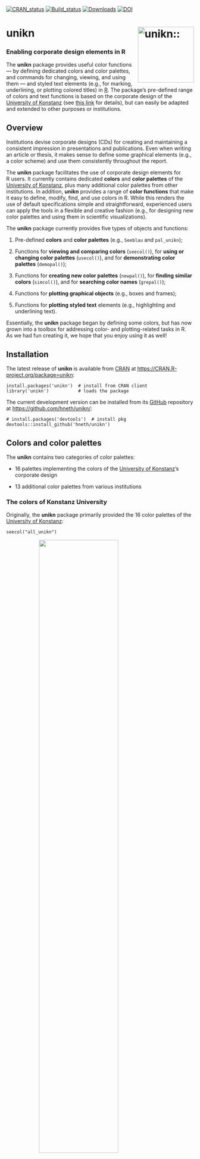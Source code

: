
<!-- README.md is generated from README.Rmd. Please edit THIS (Rmd) file. -->
<!-- Use status badges: -->

[![CRAN\_status](https://www.r-pkg.org/badges/version/unikn)](https://CRAN.R-project.org/package=unikn)
[![Build\_status](https://travis-ci.org/hneth/unikn.svg?branch=master)](https://travis-ci.org/hneth/unikn/)
[![Downloads](https://cranlogs.r-pkg.org/badges/unikn?color=brightgreen)](https://www.r-pkg.org/pkg/unikn)
[![DOI](https://zenodo.org/badge/DOI/10.5281/zenodo.7096191.svg)](https://doi.org/10.5281/zenodo.7096191)

<!-- Possible status badges: 
[![CRAN_status](http://www.r-pkg.org/badges/version/unikn)](https://CRAN.R-project.org/package=unikn) 
[![Build_status](https://travis-ci.org/hneth/unikn.svg?branch=master)](https://travis-ci.org/hneth/unikn/) 
[![Downloads](https://cranlogs.r-pkg.org/badges/unikn?color=brightgreen)](https://www.r-pkg.org/pkg/unikn)
[![Downloads](https://cranlogs.r-pkg.org/badges/grand-total/unikn?color=brightgreen)](https://www.r-pkg.org/pkg/unikn)
[![Rdoc](https://www.rdocumentation.org/badges/version/unikn/)](https://www.rdocumentation.org/packages/unikn/)
-->

# unikn <img src = "./inst/pix/unikn.png" align = "right" alt = "unikn::" width = "150px" />

<!-- unikn pkg logo and link: -->
<!-- <a href = "https://CRAN.R-project.org/package=unikn">
<img src = "./inst/pix/unikn.png" alt = "unikn::" align = "right" width = "150px" style = "width: 150px; float: right; border:10;"/>
</a> 
-->

### Enabling corporate design elements in R

The **unikn** package provides useful color functions — by defining
dedicated colors and color palettes, and commands for changing, viewing,
and using them — and styled text elements (e.g., for marking,
underlining, or plotting colored titles)
in [R](https://www.r-project.org/). The package’s pre-defined range of
colors and text functions is based on the corporate design of the
[University of Konstanz](https://www.uni-konstanz.de/) (see [this
link](https://www.uni-konstanz.de/en/university/news-and-media/create-online-and-print-media/corporate-design/)
for details), but can easily be adapted and extended to other purposes
or institutions.

## Overview

Institutions devise corporate designs (CDs) for creating and maintaining
a consistent impression in presentations and publications. Even when
writing an article or thesis, it makes sense to define some graphical
elements (e.g., a color scheme) and use them consistently throughout the
report.

<!-- Contents/goals of the unikn pgk: -->

The **unikn** package facilitates the use of corporate design elements
for R users. It currently contains dedicated **colors** and **color
palettes** of the [University of
Konstanz](https://www.uni-konstanz.de/), plus many additional color
palettes from other institutions. In addition, **unikn** provides a
range of **color functions** that make it easy to define, modify, find,
and use colors in R. While this renders the use of default
specifications simple and straightforward, experienced users can apply
the tools in a flexible and creative fashion (e.g., for designing new
color palettes and using them in scientific visualizations).

<!-- Overview: -->

The **unikn** package currently provides five types of objects and
functions:

1.  Pre-defined **colors** and **color palettes** (e.g., `Seeblau` and
    `pal_unikn`);

2.  Functions for **viewing and comparing colors** (`seecol()`), for
    **using or changing color palettes** (`usecol()`), and for
    **demonstrating color palettes** (`demopal()`);  

3.  Functions for **creating new color palettes** (`newpal()`), for
    **finding similar colors** (`simcol()`), and for **searching color
    names** (`grepal()`);

4.  Functions for **plotting graphical objects** (e.g., boxes and
    frames);  

5.  Functions for **plotting styled text** elements (e.g., highlighting
    and underlining text).  
    <!-- 6. Graphical support (e.g., commands and themes for creating scientific visualizations). -->

Essentially, the **unikn** package began by defining some colors, but
has now grown into a toolbox for addressing color- and plotting-related
tasks in R. As we had fun creating it, we hope that you enjoy using it
as well!

## Installation

The latest release of **unikn** is available from
[CRAN](https://CRAN.R-project.org/) at
<a href="https://CRAN.R-project.org/package=unikn" class="uri">https://CRAN.R-project.org/package=unikn</a>:

    install.packages('unikn')  # install from CRAN client
    library('unikn')           # loads the package

The current development version can be installed from its
[GitHub](https://github.com) repository at
<a href="https://github.com/hneth/unikn/" class="uri">https://github.com/hneth/unikn/</a>:

    # install.packages('devtools')  # install pkg
    devtools::install_github('hneth/unikn')

## Colors and color palettes

The **unikn** contains two categories of color palettes:

-   16 palettes implementing the colors of the [University of
    Konstanz](https://www.uni-konstanz.de/)’s corporate design

-   13 additional color palettes from various institutions

### The colors of Konstanz University

Originally, the **unikn** package primarily provided the 16 color
palettes of the [University of Konstanz](https://www.uni-konstanz.de/):

    seecol("all_unikn")

<img src="inst/pix/README-pal-all-1.png" width="65%" style="display: block; margin: auto;" />

In 2014, the [University of Konstanz](https://www.uni-konstanz.de/)
introduced a highly recognizable CD. Its key component is the ubiquitous
use of a `Seeblau` color and a corresponding color palette that blends
various shades of `Seeblau` (in boxes, lines, and other graphical
elements) with text (in black-and-white).

#### Basic color palette

The default **unikn** color palette `pal_unikn` combines shades of
`pal_seeblau` and `pal_grau` with the base R colors “white” and “black”
into a diverging, symmetrical palette (of 11 colors):

    seecol(pal_unikn)

<img src="inst/pix/README-pal-unikn-1.png" style="display: block; margin: auto;" />

A shorter version (with 10 colors) and an alternative (with more muted
colors for PowerPoint presentations) are provided as `pal_unikn_web`
and `pal_unikn_ppt`, respectively. (Inspect `seecol("unikn_basic")` or
see the [corporate
design](https://www.uni-konstanz.de/en/university/news-and-media/create-online-and-print-media/corporate-design/)
specifications for details.)

<!-- Details: Basic color palette -->
<!-- The default color palette `pal_unikn` combines:   -->
<!-- - 5\ shades of `pal_seeblau` (reversed, i.e., from darker to lighter);   -->
<!-- - the base R color `"white"` (as the center color);   -->
<!-- - 4\ shades of grey (`pal_grau[1:4]`);   -->
<!-- - the base R color `"black"` (as the last color).    -->
<!-- This yields a diverging, symmetrical default color palette `pal_unikn` consisting of 11\ colors:  -->
<!-- <img src = "./inst/pix/README-pal_unikn-1.png" align = "center" alt = "pal_unikn" style = "border:10;"/> -->
<!-- - A shorter version consisting of 10\ colors is provided as\ `pal_unikn_web`.  -->
<!-- - An alternative color palette with 10\ more muted colors (intended for PowerPoint presentations) is provided as\ `pal_unikn_ppt`.  -->
<!-- Evaluating `seecol(pal = "unikn_basic")` shows these three basic unikn color palettes.  -->

#### Special color palettes

Several more specialized color palettes combine the elements of nine
color hues. The preferred colors are contained in
palette `pal_unikn_pref`:

    seecol(pal_unikn_pref)

<img src="inst/pix/README-pal-unikn-pref-1.png" style="display: block; margin: auto;" />

Each distinct hue is exported as a named color (e.g., `Pinky`) and a
corresponding gradient color palette (e.g., `pal_pinky`). (Inspect
`seecol("grad_all")` or the Excel file [Colours for complex
graphics](https://www.uni-konstanz.de/en/university/news-and-media/create-online-and-print-media/corporate-design/)
for details.)

**unikn** exports these color palettes as data frames that can be
accessed by number, value, or name:

    # Accessing colors from palettes:
    pal_unikn              # color palette of 11 colors
    pal_unikn[3]           # preferred (named) color 3
    pal_unikn[[3]]         # color value 3: #59C7EB"
    pal_unikn["seeblau3"]  # color by name

<!-- #### Details {-} -->
<!-- Overall, the colors of the [University of Konstanz](https://www.uni-konstanz.de/) make up 16\ dedicated palettes, plus nine individual colors of `pal_unikn_pref` (e.g., `Seeblau`, `Seegruen`, etc.) as named colors. For details on each named color hue, evaluate `seecol()` on the following color palettes:  -->
<!-- Each color palette contains a preferred color.[^1]  -->
<!-- [^1]: Whereas the official definition does not identify a preferred color for the Ampel color palette (`pal_signal`),  -->
<!-- we provide its alert color (i.e., `pal_signal[2]`) as a designated color\ `Signal`.  -->
<!-- - The color palettes `pal_unikn_web()` and `pal_unikn_ppt()` correspond to the official definitions of color palettes for electronic and print media, respectively.  -->
<!-- - The default palette `pal_unikn` of **unikn** combines the five shades of blue in `pal_seeblau` with the six non-blue colors from `pal_unikn_web()` to create a symmetrical palette of 11\ colors.  -->
<!-- - Additional pre-defined color palettes in **unikn** include: -->
<!-- More flexible and complex color palettes can be created by using the `seecol()` and `usecol()` functions.  -->

### Additional color palettes

In addition to the 16 specific color palettes of the [University of
Konstanz](https://www.uni-konstanz.de/), **unikn** currently provides
color palettes of the following institutions:

-   [ETH Zurich](https://ethz.ch/): `eth_pal`, `eth_pal_light`,
    `eth_pal_grey`
-   [Max Planck Society](https://www.mpg.de/): `mpg_pal`
-   [University of Freiburg](https://uni-freiburg.de/):
    `uni_freiburg_br`, `uni_freiburg_blue`, `uni_freiburg_grey`,
    `uni_freiburg_info`  
-   [University of Konstanz](https://www.uni-konstanz.de/):
    `uni_konstanz`, `uni_konstanz_pref`
-   [Princeton University](https://www.princeton.edu/):
    `uni_princeton_0`, `uni_princeton_1`, `uni_princeton_2`

<!-- -->

    # Inspect additional/alternative color palettes:
    seecol("add")

<img src="inst/pix/README-seecol-add-pals-1.png" width="65%" style="display: block; margin: auto;" />

These palettes are exported (as named vectors), documented (to credit
their contributors and sources), and can easily be used and modified by
the R community (e.g., in visualizations).

<!-- Collecting contributed color palettes: -->

#### Call for contributions

We are currently expanding the range of color palettes from other
institutions:

**Collecting color palettes**

Are you using **unikn** to create **your own color palettes**?  
If so, please **let us know** (e.g., by posting on this [GitHub
issue](https://github.com/hneth/unikn/issues/11))!

We collect color palettes from other institutions to make them available
to R users in future versions of **unikn**.

To enable us to verify and provide appropriate credit to your
contributions, please provide us with the following information:

1.  your code (e.g., the `newpal()` command creating your color
    palette),  
2.  your source (e.g., some URL with color definitions),  
3.  your name and some contact information (e.g., an Email address).

We’re looking forward to your inputs and contributions!

## Color-related functions

Beyond defining colors and color palettes, the **unikn** package
provides a range of tools for viewing and manipulating colors:

-   Two main functions — `seecol()` and `usecol()` — provide a simple
    interface for *viewing* and *using* color palettes.

-   Additional color functions (i.e., `simcol()`, `grepal()`,
    `newpal()`, `shades_of()`, or `ac()`) provide auxiliary
    functionality (for finding similar colors and color names, creating
    new color palettes and color gradients, or adjusting transparency).

<!-- Examples: -->

### Seeing color palettes with `seecol()`

The `seecol()` function enables either inspections of an individual
color palette or comparisons between multiple color palettes.

#### Viewing a color palette

Using `seecol()` on an individual color palette provides a quick
overview over its colors and details:

    # Inspect an individual color palette:
    seecol(pal = eth_pal,                      # a color palette / list of palettes / keyword
           col_brd = "white", lwd_brd = 5,     # color and width of borders
           main = "Colors of the ETH Zurich")  # plot title 

<img src="inst/pix/README-seecol-pref-1.png" width="65%" style="display: block; margin: auto;" />

#### Comparing color palettes

When `seecol()` is used with a recognized keyword or a list of color
palettes, the function displays a comparison between them. When only
some colors of a color palette are requested, the `seecol()` and
`usecol()` functions provide reasonable subsets of a **unikn** palette:

    # Compare a list of (scaled) color palettes: 
    seecol(pal = "grad_all", n = 3, 
           col_brd = "black", lwd_brd = .5,
           main = "Color gradient palettes (scaled to n = 3)")

<img src="inst/pix/README-pal-n-1.png" width="55%" style="display: block; margin: auto;" />

### Using color palettes with `usecol()`

Colors and color palettes in R come in various types (e.g., as named
colors, RGB values or Hex codes) and forms (e.g., as data frames or
vectors). The `usecol()` function provides a generic wrapper for
changing (e.g., mixing and re-scaling) and using color palettes. This
allows using colors in **base** R and most other R packages. For
instance, we can easily use colors in combination with

-   the `barplot()` function of the **grDevices** package:

<!-- -->

    # Mix some colors into a new palette:
    my_pal <- usecol(c(Seeblau, "white", Pinky), n = 9)

    # Use color palette:
    barplot(1/sqrt(1:9),  col = my_pal)

<img src="inst/pix/README-usecol-1-1.png" style="display: block; margin: auto;" />

-   the `image()` function of the **graphics** package:

<!-- -->

    # Data:
    x <- y <- seq(-4 * pi, 4 * pi, len = 15)
    r <- sqrt(outer(x^2, y^2, "+"))

    # Mix a palette with a named color:
    my_col <- usecol(c(Seegruen, "white"), n = 7)

    # Image:
    image(z = cos(r^2) * exp(-r/10), 
          col = my_col, axes = FALSE)

<img src="inst/pix/README-usecol-2-1.png" style="display: block; margin: auto;" />

-   the `ggplot()` function of the **ggplot2** package:

<!-- -->

    # Mix a color gradient: 
    my_col <- usecol(c(Bordeaux, "white", Petrol), n = 50)

    # Plot (with ggplot2):
    library(ggplot2)

    ggplot(my_data, aes(x = X, y = Y, fill = Group)) + 
      geom_area() +
      scale_fill_manual(values = my_col) +
      theme_void() +
      theme(legend.position = "none")

<img src="inst/pix/README-usecol-ggplot2-1.png" width="55%" style="display: block; margin: auto;" />

#### Illustrating color palettes

The `demopal()` function provides a quick illustration of a pre-defined
or modified color palette:

    demopal(usecol(uni_princeton_1, n = 7),  # use a modified color palette
            type = "curve", seed = 2)        # reproducible randomness

<img src="inst/pix/README-demopal-1.png" width="55%" style="display: block; margin: auto;" />

### Creating color palettes with `newpal()`

The `newpal()` function allows creating new color palettes (as data
frames or vectors, with optional color names). Whereas **unikn** was
developed in an academic context, color palettes for other entities and
purposes can easily be created. For instance, let’s define a color
palette of the well-known [Google](https://www.google.com/) logo in
3 steps:

1.  Choose some colors (from named R colors, or by RGB/HEX/HCL values,
    e.g., from sites like
    <a href="https://www.schemecolor.com" class="uri">https://www.schemecolor.com</a>).

2.  Define the colors (and optional color names) as R vectors (of type
    character).

3.  Use the `newpal()` command to define a new color palette.

We can now use the new palette in visualizations (e.g., inspect it with
the `seecol()` function, use it in visualizations, or modify it further
with the `usecol()` function):

    # 1. Choose colors:
    # Google logo colors (from <https://www.schemecolor.com/google-logo-colors.php>)

    # 2. Define colors and color names (as vectors):
    color_google <- c("#4285f4", "#34a853", "#fbbc05", "#ea4335")
    names_google <- c("blueberry", "sea green", "selective yellow", "cinnabar")

    # 3. Define color palette:
    pal_google <- newpal(color_google, names_google)

    # Inspect color palette:
    seecol(pal_google, 
           col_brd = "white", lwd_brd = 8,
           main = "Colors of the Google logo")

<img src="inst/pix/README-newpal-google-1.png" style="display: block; margin: auto;" />

See the vignette on [Institutional
colors](https://hneth.github.io/unikn/articles/color_inst.html) for
additional examples of creating color palettes.

### Finding colors

When creating visualizations, we often face two search situations:

-   Finding colors that look similar to a given color
-   Finding colors that match particular names

The `simcol()` and `grepal()` functions of **unikn** address both
situations.

#### Finding similar colors with `simcol()`

-   Which colors are similar to the “orange” of `uni_princeton_0`?

<!-- -->

    simcol(col_target = uni_princeton_0["orange"], tol = 30)

<img src="inst/pix/README-simcol-example-1.png" style="display: block; margin: auto;" />

    #>           orange        chocolate       chocolate1       chocolate2 
    #>        "#E87722"      "chocolate"     "chocolate1"     "chocolate2" 
    #>       chocolate3   darkgoldenrod3             peru          sienna3 
    #>     "chocolate3" "darkgoldenrod3"           "peru"        "sienna3"

By default, `simcol()` considers all unique named `colors()` of R, but
its search range can be adjusted by its `col_candiates`, `tol`, and
`distinct` arguments.

#### Finding color names with `grepal()`

The `grepal()` function allows finding colors by matching their name to
a pattern.

Specifically, `grepal(pattern, x)` searches a color palette `x` (i.e., a
vector of color names or data frame of named colors) for elements that
match a `pattern` and returns those elements (colors) that match the
pattern. The `pattern` can be a regular expression.

By default, `grepal()` searches the 657 named colors provided by
`colors()` in **base** R. To make the `grepal()` more flexible, its
`pattern` argument can use regular expressions:

    # Find colors matching a pattern: 
    deep_purple <- grepal(pattern = "deep|purple", plot = FALSE)

    # See color palette:
    seecol(deep_purple, 
           col_brd = "white", lwd_brd = 2, 
           main = "Finding 'deep' or 'purple' colors")

<img src="inst/pix/README-grepal-example-1-1.png" style="display: block; margin: auto;" />

Providing a list of color palettes to the `pal` argument of `seecol()`
allows comparing multiple color palettes:

    # Find colors matching some term(s):
    olives  <- grepal("olive", plot = FALSE)
    oranges <- grepal("orange", plot = FALSE)

    # See color palettes:
    seecol(pal = list(olives, oranges), 
           pal_names = c("olives", "oranges"), 
           main = "Comparing olives with oranges")

<img src="inst/pix/README-grepal-example-2-1.png" style="display: block; margin: auto;" />

See the vignette on [Colors and color
functions](https://hneth.github.io/unikn/articles/colors.html) and
[Color
recipes](https://hneth.github.io/unikn/articles/color_recipes.html) for
additional examples.

<!-- +++ here now +++ -->

## Text decorations

Beyond color functions, **unikn** provides additional functions for
plotting graphical elements (like boxes) and styled text (with
decorations like colored backgrounds or underlining). By default, the
text-decoration functions assume that you want to add styled text to an
existing plot, unless the `new_plot` argument specifies a type of plot
to be generated. As the use of these functions is explained in detail in
`vignette("Text")`, we only provide some examples here:

### Mark

The `mark()` function allows emphasizing text by plotting it with
colored background (to provide the functionality of “Markieren”):

    mark(labels = c("Markieren", "ist ein Bestandteil", "von Studieren."), 
         x = 0, y = .8, y_layout = .03, cex = 1.5, new_plot = "slide")

<img src="inst/pix/README-mark-new-plot-1.png" style="display: block; margin: auto;" />

### Underline

The `uline()` function allows emphasizing text by plotting it with
colored underlining (to provide the functionality of “Unterstreichen”):

    uline(labels = c("Geradlinig", "Authentisch", "Beweglich", "Offen", "Paradiesisch"), 
          x = .05, y = .9, y_layout = "even", cex = 1.1, font = 2, new_plot = "slide")

<img src="inst/pix/README-uline-demo-1.png" style="display: block; margin: auto;" />

### Post

The `post()` function allows adding text to a rectangular `xbox` (to
provide the functionality of “Merken”):

    xbox(col = usecol(pal_seeblau[[5]]), dim = c(2, 2))
    post(labels = c("Für eine", "Kultur der", "Kreativität"), x = .1, y = .8, cex = 1.4, font = 2)

<img src="inst/pix/README-post-demo-1-1.png" style="display: block; margin: auto;" />

The color and font parameters can be adjusted to obtain different looks:

    post(labels = c("creative.", "together"), new_plot = "xbox", 
         y_layout = .02, cex = 2, font = c(1, 3),  
         col_bg = pal_seegruen[[1]], col = c(Petrol, Pinky))

<img src="inst/pix/README-post-demo-2-1.png" style="display: block; margin: auto;" />

### Headings

The `heading()` function is a convenient wrapper around `mark`:

    heading(labels = c("pa-", "ra-", "die-", "sisch"))

<img src="inst/pix/README-heading-demo-1-1.png" style="display: block; margin: auto;" />

Headings violating the official recommendations (e.g., step-wise titles)
will generate a message:

    heading(labels = c("Ewig", "währt am", "längsten..."), 
            y = 2/3, col_bg = usecol(pal_pinky))
    #> Step-wise titles are discouraged: Consider re-arranging?

<img src="inst/pix/README-heading-demo-2-1.png" style="display: block; margin: auto;" />

### URLs

Finally, the `url_unikn()` function allows formatting URLs the uni.kn
way:

    my_url <- url_unikn("https://www.uni-konstanz.de/")  # input URL as copied from web browser

    post(labels = my_url, x = .2, y = .1, font = 4, new_plot = "xbox")

<img src="inst/pix/README-url-post-1.png" style="display: block; margin: auto;" />

### Using custom color palettes

<!-- Uni Freiburg: -->
<!-- MPG:  -->

If custom color palettes are available, the text decoration functions
can be used for graphical annotations.

-   For instance, using color palettes of other academic institutions
    (defined in the vignette on “Institutional colors”):

<img src="inst/pix/README-others-txt-demo-1.png" style="display: block; margin: auto;" />

-   Using the color palette `pal_google` (defined above):

<img src="inst/pix/README-others-google-1.png" style="display: block; margin: auto;" />

See the vignette on [Text boxes and
decorations](https://hneth.github.io/unikn/articles/text.html) for
additional examples.

### Caveats

Please note the following caveats:

-   Plotting text (i.e., graphically rendering characters) is rarely a
    good idea. It typically doesn’t scale (when changing the size of
    images) and cannot be recognized automatically (e.g., copied,
    indexed, or scraped). Hence, the corresponding **unikn** functions
    should only be used in contexts in which no better solutions are
    available or practical (e.g., when specifically creating images, or
    adding annotations to graphs).

-   Like all templates, our offers are subject to constraints and
    limitations. As a standard installation of R lacks the “Theinhardt”
    fonts, we can only mimic the official design specifications (in
    Arial, sans serif). Nevertheless, the **unikn** package helps
    preventing common mistakes by novices (e.g., boxes or lines
    extending beyond text, or step-functions in multi-line titles) and
    can be customized and improved by expert users.

Overall, the **unikn** functions can be useful for solving color-related
tasks and plotting graphical elements (e.g., boxes, logos, etc.).
Ideally, it should help you in creating a stylish and recognizable
design for your presentations and visualizations.

## ToDo

<img src = "./inst/pix/todo.png" alt = "ToDo" align = "right" width = "140px" style = "width: 140px; float: right; border:10;"/>

The **unikn** package is work in progress. We are currently working on:

-   Adding institutional color palettes
-   Additional templates and themes (for plots and text decoration)

Please comment on [GitHub](https://github.com/hneth/unikn) or [contact
us](https://www.spds.uni-konstanz.de/) if you need additional features
or want to help creating them.

## Resources

The following versions of **unikn** and corresponding resources are
currently available:

| Type:                     | Version:                                                    | URL:                                                                                                        |
|:--------------------------|:------------------------------------------------------------|:------------------------------------------------------------------------------------------------------------|
| A. **unikn** (R package): | [Release version](https://CRAN.R-project.org/package=unikn) | <a href="https://CRAN.R-project.org/package=unikn" class="uri">https://CRAN.R-project.org/package=unikn</a> |
|                           | [Development version](https://github.com/hneth/unikn/)      | <a href="https://github.com/hneth/unikn/" class="uri">https://github.com/hneth/unikn/</a>                   |
| B. Online documentation:  | [Release version](https://hneth.github.io/unikn/)           | <a href="https://hneth.github.io/unikn/" class="uri">https://hneth.github.io/unikn/</a>                     |
|                           | [Development version](https://hneth.github.io/unikn/dev/)   | <a href="https://hneth.github.io/unikn/dev/" class="uri">https://hneth.github.io/unikn/dev/</a>             |

## Contact

Please note and report any **unikn**-related issues at
<a href="https://github.com/hneth/unikn/issues" class="uri">https://github.com/hneth/unikn/issues</a>.
We are looking forward to your feedback, comments, or questions.

## Copyrights

<!-- uni.kn logo and link: -->
<!-- ![](./inst/pix/logo.svg) -->

<a href = "https://www.uni-konstanz.de/">
<img src = "./inst/pix/logo_unikn.png" alt = "uni.kn" width = "280px" align = "right" style = "width: 280px; float: right; border:12;"/>
</a>

The [University of Konstanz’s Corporate
Design](https://www.uni-konstanz.de/en/university/news-and-media/create-online-and-print-media/corporate-design/) (CD)
was created by [Strichpunkt GmbH](https://www.strichpunkt-design.de/)
and the [University of Konstanz](https://www.uni-konstanz.de/) in 2014.
The **unikn** package authors are members of the research group [Social
Psychology and Decision Sciences](https://www.spds.uni-konstanz.de/)
(SPDS) at the [University of Konstanz](https://www.uni-konstanz.de/). We
facilitate access to CD elements for fellow users of R (e.g., for
creating scientific visualizations), but all copyrights on the design
remain with the original copyright holders.

We aim for an authentic representation of a highly-specified corporate
design. While rigid specifications help to maintain coherence and
consistency, they also tend to cause frustration in expert users. As the
design has been developed in a flexible way that allows for individual
elements to be modified as needed, we allow for some liberties, mostly
by relaxing some restrictions. Examples include:

-   enabling finer color gradients and arbitrary combinations of color
    palettes (by applying the `seecol()` and `usecol()` functions to
    color palettes);  
-   providing a designated `Signal` color (from `pal_signal`);  
-   using the spelling “color” (rather than “colour”) throughout the
    **unikn** package.

### License

<!-- unikn pkg logo and link: -->

<a href = "https://CRAN.R-project.org/package=unikn">
<img src = "./inst/pix/unikn.png" alt = "unikn::" align = "right" width = "150px" style = "width: 150px; float: right; border:10;"/>
</a>

<!-- License: CC BY-SA 4.0 (also in Description) -->
<!-- Image with link: -->

<a rel="license" href="https://creativecommons.org/licenses/by-sa/4.0/"><img alt="Creative Commons License" style="border-width:0" src="https://i.creativecommons.org/l/by-sa/4.0/88x31.png" /></a>

<!-- Text with links: -->

<span xmlns:dct="https://purl.org/dc/terms/"
property="dct:title"><strong>unikn</strong></span> by
<a xmlns:cc="https://creativecommons.org/ns#" href="https://github.com/hneth/unikn" property="cc:attributionName" rel="cc:attributionURL">Hansjörg
Neth and Nico Gradwohl</a> is licensed under a
<a rel="license" href="https://creativecommons.org/licenses/by-sa/4.0/">Creative
Commons Attribution-ShareAlike 4.0 International License</a>. (Based on
a work at
<a xmlns:dct="https://purl.org/dc/terms/" href="https://github.com/hneth/unikn" rel="dct:source">https://github.com/hneth/unikn</a>).

### Citation and References

To support our efforts, please cite the **unikn** package in derivations
or publications:

<!-- Citation / reference (in APA format): -->

-   Neth, H., & Gradwohl, N., (2022). unikn: Graphical elements of the
    University of Konstanz’s corporate design.  
    Social Psychology and Decision Sciences, University of Konstanz,
    Germany.  
    Computer software (R package version 0.6.0, September 20, 2022).  
    Retrieved from
    <a href="https://CRAN.R-project.org/package=unikn" class="uri">https://CRAN.R-project.org/package=unikn</a>.  
    doi [10.5281/zenodo.7096191](https://doi.org/10.5281/zenodo.7096191)

<!-- BibTeX:  -->

A BibTeX entry for LaTeX users is:

    @Manual{,
      title = {unikn: Graphical elements of the University of Konstanz's corporate design},
      author = {Hansjörg Neth and Nico Gradwohl},
      year = {2022},
      organization = {Social Psychology and Decision Sciences, University of Konstanz},
      address = {Konstanz, Germany},
      note = {R package (version 0.6.0, September 20, 2022)},
      url = {https://CRAN.R-project.org/package=unikn},
      doi = {10.5281/zenodo.7096191},
    }

<!-- Copyrights of designs: -->

The copyrights to all designs remain with their original creators:

-   Universität Konstanz, © 2015, Version 1.6, 21. September 2015, [‒
    uni-konstanz.de](https://www.uni-konstanz.de/)
-   Strichpunkt GmbH, [‒
    strichpunkt-design.de](https://www.strichpunkt-design.de/)

Color and text box definitions are based on the following [corporate
design at
uni.kn](https://www.uni-konstanz.de/en/university/news-and-media/create-online-and-print-media/corporate-design/)
specifications:

-   [The University of Konstanz’s corporate
    design](https://www.uni-konstanz.de/en/university/news-and-media/create-online-and-print-media/corporate-design/the-university-of-konstanzs-corporate-design/)
-   [Colours for complex
    graphics](https://www.uni-konstanz.de/en/university/news-and-media/create-online-and-print-media/corporate-design/colours-for-complex-graphics/)

------------------------------------------------------------------------

<!-- Footer: -->

\[File `README.md` updated on 2022-11-03.\]

<!-- eof. -->
